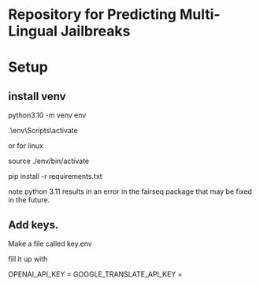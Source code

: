 # Repository for Predicting Multi-Lingual Jailbreaks

# Setup

## install venv


python3.10 -m venv env

.\env\Scripts\activate

or for linux

source ./env/bin/activate

pip install -r requirements.txt

note python 3.11 results in an error in the fairseq package that may be fixed in the future.

## Add keys.

Make a file called key.env

fill it up with

OPENAI_API_KEY = <your key>
GOOGLE_TRANSLATE_API_KEY = <your key>
